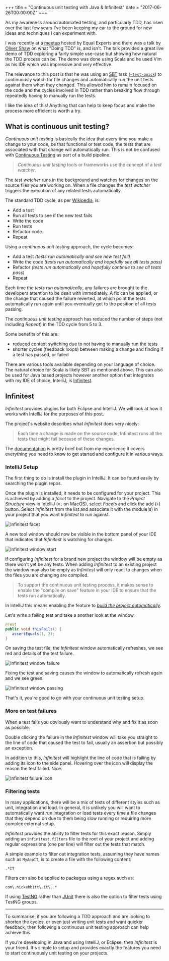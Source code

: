 +++
title = "Continuous unit testing with Java & Infinitest"
date = "2017-06-26T00:00:00Z"
+++

As my awareness around automated testing, and particularly TDD, has risen over the last few years I've been keeping my ear to the ground for new ideas and techniques I can experiment with.

I was recently at a [meetup](https://www.meetup.com/Expert-Talks-Manchester/events/238434029/) hosted by Equal Experts and there was a talk by [Oliver Shaw](https://twitter.com/olly_shaw) on what "Doing TDD" is, and isn't. The talk provided a great live demo of TDD exploring a fairly simple use-case but showing how natural the TDD process can be. The demo was done using Scala and he used Vim as his IDE which was impressive and very effective.

The relevance to this post is that he was using an [SBT](http://www.scala-sbt.org/) task ([`~test-quick`](http://www.scala-sbt.org/0.13/docs/Testing.html#testQuick)) to continuously watch for file changes and automatically run the unit tests against them when they changed. This allowed him to remain focused on the code and the cycles involved in TDD rather than breaking flow through repeatedly having to manually run the tests.

I like the idea of this! Anything that can help to keep focus and make the process more efficient is worth a try.

## What is continuous unit testing?

_Continuous unit testing_ is basically the idea that every time you make a change to your code, be that functional or test code, the tests that are associated with that change will automatically run. This is not be confused with [Continuous Testing](https://en.wikipedia.org/wiki/Continuous_testing) as part of a build pipeline.

> _Continuous unit testing_ tools or frameworks use the concept of a _test watcher_.

The _test watcher_ runs in the background and watches for changes on the source files you are working on. When a file changes the _test watcher_ triggers the execution of any related tests automatically.

The standard TDD cycle, as per [Wikipedia](https://en.wikipedia.org/wiki/Test-driven_development#Test-driven_development_cycle), is:

- Add a test
- Run all tests to see if the new test fails
- Write the code
- Run tests
- Refactor code
- Repeat

Using a _continuous unit testing_ approach, the cycle becomes:

- Add a test _(tests run automatically and see new test fail)_
- Write the code _(tests run automatically and hopefully see all tests pass)_
- Refactor _(tests run automatically and hopefully continue to see all tests pass)_
- Repeat

Each time the _tests run automatically_, any failures are brought to the developers attention to be dealt with immediately. A fix can be applied, or the change that caused the failure reverted, at which point the tests automatically run again until you eventually get to the position of all tests passing.

The _continuous unit testing_ approach has reduced the number of steps (not including _Repeat_) in the TDD cycle from 5 to 3.

Some benefits of this are:

- reduced context switching due to not having to manually run the tests
- shorter cycles (feedback loops) between making a change and finding if a test has passed, or failed

There are various tools available depending on your language of choice. The natural choice for Scala is likely SBT as mentioned above. This can also be used for Java based projects however another option that integrates with my IDE of choice, IntelliJ, is [Infinitest](https://infinitest.github.io/).

## Infinitest

_Infinitest_ provides plugins for both Eclipse and IntelliJ. We will look at how it works with IntelliJ for the purposes of this post.

The project's website describes what _Infinitest_ does very nicely:

> Each time a change is made on the source code, Infinitest runs all the tests that might fail because of these changes.

The [documentation](http://infinitest.github.io/doc/user_guide.html) is pretty brief but from my experience it covers everything you need to know to get started and configure it in various ways.

### IntelliJ Setup

The first thing to do is install the plugin in IntelliJ. It can be found easily by searching the plugin repos.

Once the plugin is installed, it needs to be configured for your project. This is achieved by adding a _facet_ to the project. Navigate to the _Project Structure_ view in IntelliJ (`⌘;` on MacOS), select _Facets_ and click the add (`+`) button. Select _Infinitest_ from the list and associate it with the module(s) in your project that you want _Infinitest_ to run against.

![Infinitest facet](infinitest-facet.png)

A new tool window should now be visible in the bottom panel of your IDE that indicates that _Infinitest_ is watching for changes.

![Infinitest window start](infinitest-window-start.png)

If configuring _Infinitest_ for a brand new project the window will be empty as there won't yet be any tests. When adding _Infinitest_ to an existing project the window may also be empty as _Infinitest_ will only react to changes when the files you are changing are compiled.

> To support the continuous unit testing process, it makes sense to enable the "compile on save" feature in your IDE to ensure that the tests run automatically.

In IntelliJ this means enabling the feature to [_build the project automatically_](https://www.mkyong.com/intellij/intellij-idea-how-to-build-project-automatically/).

Let's write a failing test and take a another look at the window.

```java
@Test
public void thisFails() {
   assertEquals(1, 2);
}
```

On saving the test file, the _Infinitest_ window automatically refreshes, we see red and details of the test failure.

![Infinitest window failure](infinitest-window-failure.png)

Fixing the test and saving causes the window to automatically refresh again and we see green.

![Infinitest window passing](infinitest-window-passing.png)

That's it, you're good to go with your continuous unit testing setup.

### More on test failures

When a test fails you obviously want to understand why and fix it as soon as possible.

Double clicking the failure in the _Infinitest_ window will take you straight to the line of code that caused the test to fail, usually an assertion but possibly an exception.

In addition to this, _Infinitest_ will highlight the line of code that is failing by adding its icon to the side panel. Hovering over the icon will display the reason the test failed. Nice.

![Infinitest failure icon](infinitest-failure-icon.png)

### Filtering tests

In many applications, there will be a mix of tests of different styles such as unit, integration and load. In general, it is unlikely you will want to automatically want run integration or load tests every time a file changes that they depend on due to them being slow running or requiring more complex external setup.

_Infinitest_ provides the ability to filter tests for this exact reason. Simply adding an `infinitest.filters` file to the root of your project and adding regular expressions (one per line) will filter out the tests that match.

A simple example to filter out integration tests, assuming they have names such as `MyAppIT`, is to create a file with the following content:

`.*IT`

Filters can also be applied to packages using a regex such as:

`com\.nickebbitt\.it\..*`

If using [TestNG](http://testng.org/doc/) rather than [JUnit](http://junit.org/junit4/) there is also the option to filter tests using TestNG groups.

---

To summarise, if you are following a TDD approach and are looking to shorten the cycles, or even just writing unit tests and want quicker feedback, then following a continuous unit testing approach can help achieve this.

If you're developing in Java and using IntelliJ, or Eclipse, then _Infinitest_ is your friend. It's simple to setup and provides exactly the features you need to start continuously unit testing on your projects.
